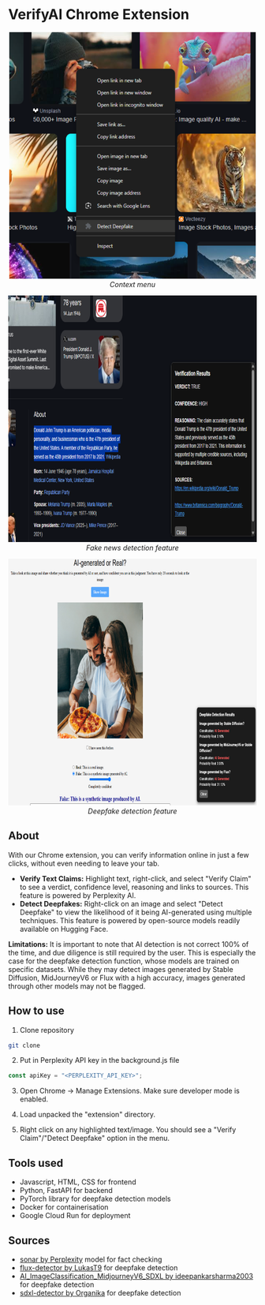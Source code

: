 # VerifyAI Chrome Extension
<p align="center">
  <img src="screenshot3.png?raw=true" height="500" width="500" alt="sample" />
  <br />
  <em>Context menu</em>
</p>

<p align="center">
  <img src="screenshot.png?raw=true" height="500" width="750" alt="sample" />
  <br />
  <em>Fake news detection feature</em>
</p>

<p align="center">
  <img src="screenshot2.png?raw=true" height="500" width="750" alt="sample" />
  <br />
  <em>Deepfake detection feature</em>
</p>



## About
With our Chrome extension, you can verify information online in just a few clicks, without even needing to leave your tab.
* **Verify Text Claims:** Highlight text, right-click, and select "Verify Claim" to see a verdict, confidence level, reasoning and links to sources. This feature is powered by Perplexity AI.
* **Detect Deepfakes:** Right-click on an image and select "Detect Deepfake" to view the likelihood of it being AI-generated using multiple techniques. This feature is powered by open-source models readily available on Hugging Face.

**Limitations:** It is important to note that AI detection is not correct 100% of the time, and due diligence is still required by the user. This is especially the case for the deepfake detection function, whose models are trained on specific datasets. While they may detect images generated by Stable Diffusion, MidJourneyV6 or Flux with a high accuracy, images generated through other models may not be flagged.

## How to use
1. Clone repository
``` bash
git clone
```

2. Put in Perplexity API key in the background.js file
``` javascript
const apiKey = "<PERPLEXITY_API_KEY>";
```

3. Open Chrome -> Manage Extensions. Make sure developer mode is enabled.
   
4. Load unpacked the "extension" directory.

5. Right click on any highlighted text/image. You should see a "Verify Claim"/"Detect Deepfake" option in the menu.

## Tools used
* Javascript, HTML, CSS for frontend
* Python, FastAPI for backend
* PyTorch library for deepfake detection models
* Docker for containerisation
* Google Cloud Run for deployment

## Sources
* [sonar by Perplexity](https://sonar.perplexity.ai/) model for fact checking
* [flux-detector by LukasT9](https://huggingface.co/LukasT9/flux-detector) for deepfake detection
* [AI_ImageClassification_MidjourneyV6_SDXL by ideepankarsharma2003](https://huggingface.co/ideepankarsharma2003/AI_ImageClassification_MidjourneyV6_SDXL) for deepfake detection
* [sdxl-detector by Organika](https://huggingface.co/Organika/sdxl-detector) for deepfake detection
